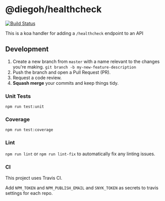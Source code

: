 # @diegoh/healthcheck

[![Build Status](https://travis-ci.com/diegoh/healthcheck.svg?token=ZLY5YzDHniMuVKy289qj&branch=master)](https://travis-ci.com/diegoh/healthcheck)

This is a koa handler for adding a `/healthcheck` endpoint to an API

## Development

1. Create a new branch from `master` with a name relevant to the changes you're making. `git branch -b my-new-feature-description`
2. Push the branch and open a Pull Request (PR).
3. Request a code review.
4. **Squash merge** your commits and keep things tidy.

### Unit Tests

`npm run test:unit`

### Coverage

`npm run test:coverage`

### Lint

`npm run lint` or `npm run lint-fix` to automatically fix any linting issues.

### CI

This project uses Travis CI.

Add `NPM_TOKEN` and `NPM_PUBLISH_EMAIL` and `SNYK_TOKEN` as secrets to travis settings for each repo.
